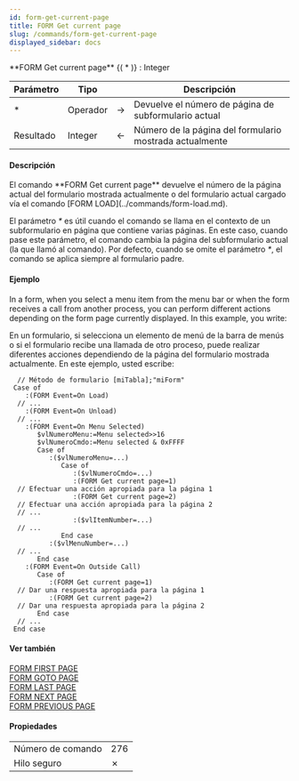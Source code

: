 ```yaml
---
id: form-get-current-page
title: FORM Get current page
slug: /commands/form-get-current-page
displayed_sidebar: docs
---
```


<!--REF #_command_.FORM Get current page.Syntax-->**FORM Get current page** {( * )} : Integer<!-- END REF-->
<!--REF #_command_.FORM Get current page.Params-->
| Parámetro | Tipo |  | Descripción |
| --- | --- | --- | --- |
| * | Operador | &#8594;  | Devuelve el número de página de subformulario actual |
| Resultado | Integer | &#8592; | Número de la página del formulario mostrada actualmente |

<!-- END REF-->

#### Descripción 

<!--REF #_command_.FORM Get current page.Summary-->El comando **FORM Get current page** devuelve el número de la página actual del formulario mostrada actualmente o del formulario actual cargado vía el comando [FORM LOAD](../commands/form-load.md).<!-- END REF--> 

El parámetro *\** es útil cuando el comando se llama en el contexto de un subformulario en página que contiene varias páginas. En este caso, cuando pase este parámetro, el comando cambia la página del subformulario actual (la que llamó al comando). Por defecto, cuando se omite el parámetro *\**, el comando se aplica siempre al formulario padre. 

#### Ejemplo 

In a form, when you select a menu item from the menu bar or when the form receives a call from another process, you can perform different actions depending on the form page currently displayed. In this example, you write:

En un formulario, si selecciona un elemento de menú de la barra de menús o si el formulario recibe una llamada de otro proceso, puede realizar diferentes acciones dependiendo de la página del formulario mostrada actualmente. En este ejemplo, usted escribe:

```4d
  // Método de formulario [miTabla];"miForm"
 Case of
    :(FORM Event=On Load)
  // ...
    :(FORM Event=On Unload)
  // ...
    :(FORM Event=On Menu Selected)
       $vlNumeroMenu:=Menu selected>>16
       $vlNumeroCmdo:=Menu selected & 0xFFFF
       Case of
          :($vlNumeroMenu=...)
             Case of
                :($vlNumeroCmdo=...)
                :(FORM Get current page=1)
  // Efectuar una acción apropiada para la página 1
                :(FORM Get current page=2)
  // Efectuar una acción apropiada para la página 2
  // ...
                :($vlItemNumber=...)
  // ...
             End case
          :($vlMenuNumber=...)
  // ...
       End case
    :(FORM Event=On Outside Call)
       Case of
          :(FORM Get current page=1)
  // Dar una respuesta apropiada para la página 1
          :(FORM Get current page=2)
  // Dar una respuesta apropiada para la página 2
       End case
  // ...
 End case
```

#### Ver también 

[FORM FIRST PAGE](form-first-page.md)  
[FORM GOTO PAGE](form-goto-page.md)  
[FORM LAST PAGE](form-last-page.md)  
[FORM NEXT PAGE](form-next-page.md)  
[FORM PREVIOUS PAGE](form-previous-page.md)  

#### Propiedades

|  |  |
| --- | --- |
| Número de comando | 276 |
| Hilo seguro | &cross; |


